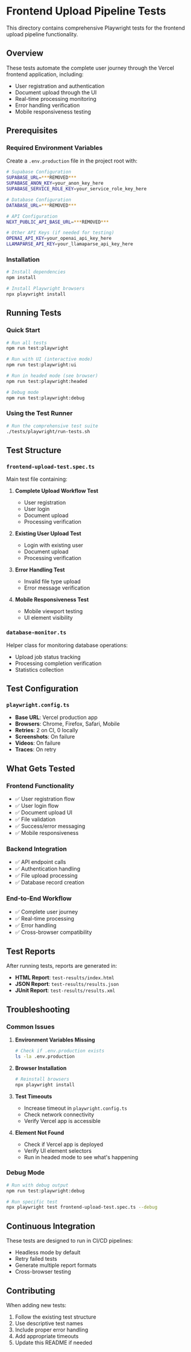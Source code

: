 # Frontend Upload Pipeline Tests

This directory contains comprehensive Playwright tests for the frontend upload pipeline functionality.

## Overview

These tests automate the complete user journey through the Vercel frontend application, including:
- User registration and authentication
- Document upload through the UI
- Real-time processing monitoring
- Error handling verification
- Mobile responsiveness testing

## Prerequisites

### Required Environment Variables

Create a `.env.production` file in the project root with:

```bash
# Supabase Configuration
SUPABASE_URL=***REMOVED***
SUPABASE_ANON_KEY=your_anon_key_here
SUPABASE_SERVICE_ROLE_KEY=your_service_role_key_here

# Database Configuration  
DATABASE_URL=***REMOVED***

# API Configuration
NEXT_PUBLIC_API_BASE_URL=***REMOVED***

# Other API Keys (if needed for testing)
OPENAI_API_KEY=your_openai_api_key_here
LLAMAPARSE_API_KEY=your_llamaparse_api_key_here
```

### Installation

```bash
# Install dependencies
npm install

# Install Playwright browsers
npx playwright install
```

## Running Tests

### Quick Start
```bash
# Run all tests
npm run test:playwright

# Run with UI (interactive mode)
npm run test:playwright:ui

# Run in headed mode (see browser)
npm run test:playwright:headed

# Debug mode
npm run test:playwright:debug
```

### Using the Test Runner
```bash
# Run the comprehensive test suite
./tests/playwright/run-tests.sh
```

## Test Structure

### `frontend-upload-test.spec.ts`
Main test file containing:

1. **Complete Upload Workflow Test**
   - User registration
   - User login
   - Document upload
   - Processing verification

2. **Existing User Upload Test**
   - Login with existing user
   - Document upload
   - Processing verification

3. **Error Handling Test**
   - Invalid file type upload
   - Error message verification

4. **Mobile Responsiveness Test**
   - Mobile viewport testing
   - UI element visibility

### `database-monitor.ts`
Helper class for monitoring database operations:
- Upload job status tracking
- Processing completion verification
- Statistics collection

## Test Configuration

### `playwright.config.ts`
- **Base URL**: Vercel production app
- **Browsers**: Chrome, Firefox, Safari, Mobile
- **Retries**: 2 on CI, 0 locally
- **Screenshots**: On failure
- **Videos**: On failure
- **Traces**: On retry

## What Gets Tested

### Frontend Functionality
- ✅ User registration flow
- ✅ User login flow  
- ✅ Document upload UI
- ✅ File validation
- ✅ Success/error messaging
- ✅ Mobile responsiveness

### Backend Integration
- ✅ API endpoint calls
- ✅ Authentication handling
- ✅ File upload processing
- ✅ Database record creation

### End-to-End Workflow
- ✅ Complete user journey
- ✅ Real-time processing
- ✅ Error handling
- ✅ Cross-browser compatibility

## Test Reports

After running tests, reports are generated in:
- **HTML Report**: `test-results/index.html`
- **JSON Report**: `test-results/results.json`
- **JUnit Report**: `test-results/results.xml`

## Troubleshooting

### Common Issues

1. **Environment Variables Missing**
   ```bash
   # Check if .env.production exists
   ls -la .env.production
   ```

2. **Browser Installation**
   ```bash
   # Reinstall browsers
   npx playwright install
   ```

3. **Test Timeouts**
   - Increase timeout in `playwright.config.ts`
   - Check network connectivity
   - Verify Vercel app is accessible

4. **Element Not Found**
   - Check if Vercel app is deployed
   - Verify UI element selectors
   - Run in headed mode to see what's happening

### Debug Mode
```bash
# Run with debug output
npm run test:playwright:debug

# Run specific test
npx playwright test frontend-upload-test.spec.ts --debug
```

## Continuous Integration

These tests are designed to run in CI/CD pipelines:
- Headless mode by default
- Retry failed tests
- Generate multiple report formats
- Cross-browser testing

## Contributing

When adding new tests:
1. Follow the existing test structure
2. Use descriptive test names
3. Include proper error handling
4. Add appropriate timeouts
5. Update this README if needed
